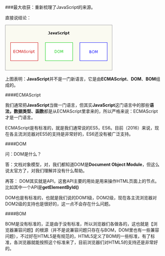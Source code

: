 ###最大收获：重新梳理了JavaScript的来源。

直接说结论：

<img src="./img/chapter1.jpg" height="148" width="348" />

上图表明：**JavaScript**并不是一门新语言，它是由**ECMAScript**、**DOM**、**BOM**组成的。

####ECMAScript

我们通常把**JavaScript**当做一门语言，但其实**JavaScript**这门语言中的那些**语法，数据类型、函数**都是从ECMAScript里拿来的，所以严格来说：ECMAScript才是一门语言。

ECMAScript是有标准的，就是我们通常说的ES5，ES6。目前（2016）来说，现在各主流浏览器对ES5的支持是非常好的，ES6还没有被广泛支持。

####DOM

问：DOM是什么？

答：文档对象模型，对，我们都知道DOM是**Document Object Module**，但这么说太官方了，对我们理解并没有什么帮助。

再答： DOM其实就是API，这套API主要的用处是用来操作HTML页面上的节点。比如其中一个API是**getElementById()**

DOM也是有标准的，也就是我们说的DOM1级，DOM2级，现在各主流浏览器对DOM2级的支持也是很好的，这一点不会存在什么问题。

####BOM

BOM是没有标准的，正是由于没有标准，所以浏览器们各做各的，这也就是【浏览器兼容问题】的根源（并不是说兼容问题只存在与BOM，DOM里也有一些兼容问题），不过好在HTML5是有规范的，HTML5定义了BOM的一些标准，有了标准，各浏览器就能按照这个标准来了，目前浏览器们对HTML5的支持还是非常好的。
